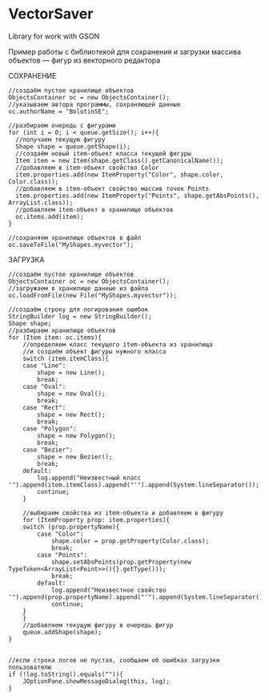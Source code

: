 # VectorSaver
Library for work with GSON

Пример работы с библиотекой для сохранения и загрузки массива объектов — фигур из векторного редактора

СОХРАНЕНИЕ

	//создаём пустое хранилище объектов
	ObjectsContainer oc = new ObjectsContainer();
	//указываем автора программы, сохраняющей данные
	oc.authorName = "BolotinSE"; 
	
	//разбираем очередь с фигурами
	for (int i = 0; i < queue.getSize(); i++){
      //получаем текущую фигуру
      Shape shape = queue.getShape(i);
      //создаём новый item-объект класса текущей фигуры
      Item item = new Item(shape.getClass().getCanonicalName());
      //добавляем в item-объект свойство Color
      item.properties.add(new ItemProperty("Color", shape.color, Color.class));
      //добавляем в item-объект свойство массив точек Points
      item.properties.add(new ItemProperty("Points", shape.getAbsPoints(), ArrayList.class));
      //добавляем item-объект в хранилище объектов
      oc.items.add(item);
	}
	
	//сохраняем хранилище объектов в файл
	oc.saveToFile("MyShapes.myvector");

ЗАГРУЗКА

	//создаём пустое хранилище объектов
	ObjectsContainer oc = new ObjectsContainer();
	//загружаем в хранилище данные из файла
	oc.loadFromFile(new File("MyShapes.myvector"));
	
	//создаём строку для логирования ошибок
	StringBuilder log = new StringBuilder();
	Shape shape;
	//разбираем хранилище объектов
	for (Item item: oc.items){
        //определяем класс текущего item-объекта из хранилища
        //и создаём объект фигуры нужного класса 
	    switch (item.itemClass){
        case "Line":
            shape = new Line();
            break;
        case "Oval":
            shape = new Oval();
            break;
        case "Rect":
            shape = new Rect();
            break;
        case "Polygon":
            shape = new Polygon();
            break;
        case "Bezier":
            shape = new Bezier();
            break;
        default:
            log.append("Неизвестный класс '").append(item.itemClass).append("'").append(System.lineSeparator());
            continue;
	    } 
      
        //выбираем свойства из item-объекта и добавляем в фигуру
	    for (ItemProperty prop: item.properties){
        switch (prop.propertyName){
            case "Color":
                shape.color = prop.getProperty(Color.class);
                break;
            case "Points":
                shape.setAbsPoints(prop.getProperty(new TypeToken<ArrayList<Point>>(){}.getType()));
                break;
            default:
                log.append("Неизвестное свойство '").append(prop.propertyName).append("'").append(System.lineSeparator());
                continue;
        }
	    }
	    //добавляем текущую фигуру в очередь фигур
	    queue.addShape(shape);
	}
	
	
	//если строка логов не пустая, сообщаем об ошибках загрузки пользователю
	if (!log.toString().equals("")){
	    JOptionPane.showMessageDialog(this, log);
	}
